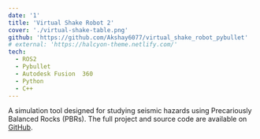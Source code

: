 ```yaml
---
date: '1'
title: 'Virtual Shake Robot 2'
cover: './virtual-shake-table.png'
github: 'https://github.com/Akshay6077/virtual_shake_robot_pybullet'
# external: 'https://halcyon-theme.netlify.com/'
tech:
  - ROS2
  - Pybullet
  - Autodesk Fusion  360
  - Python
  - C++
---
```


A simulation tool designed for studying seismic hazards using Precariously Balanced Rocks (PBRs). The full project and source code are available on [GitHub](https://github.com/Akshay6077/virtual_shake_robot_pybullet).
